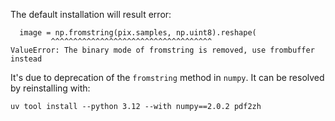 The default installation will result error:
```
  image = np.fromstring(pix.samples, np.uint8).reshape(
         ^^^^^^^^^^^^^^^^^^^^^^^^^^^^^^^^^^^^
ValueError: The binary mode of fromstring is removed, use frombuffer instead
```

It's due to deprecation of the `fromstring` method in `numpy`. It can be resolved by reinstalling with:
```shell
uv tool install --python 3.12 --with numpy==2.0.2 pdf2zh
```